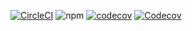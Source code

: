 [![CircleCI](https://circleci.com/gh/MrDeyi/Versatile-Developers.svg?style=svg)](https://app.circleci.com/pipelines/github/MrDeyi/Versatile-Developers)
![npm](https://img.shields.io/npm/v/npm)
[![codecov](https://codecov.io/gh/MrDeyi/Versatile-Developers/branch/master/graph/badge.svg?token=RJPDG1L139)](https://codecov.io/gh/MrDeyi/Versatile-Developers)
[![Codecov](https://img.shields.io/codecov/c/github/Lindokuhle777/Short-Courses)](https://codecov.io/github/Lindokuhle777/Short-Courses/commit/1a9e06eb94c4d9ed9ede8ded3ffceba418eb63e1)
